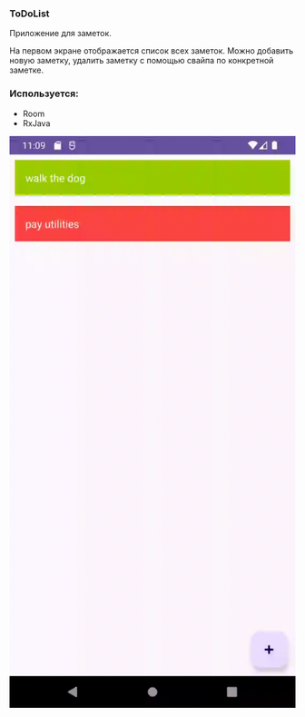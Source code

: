### ToDoList

Приложение для заметок.

На первом экране отображается список всех заметок.
Можно добавить новую заметку, удалить заметку с помощью свайпа по конкретной заметке. 

### Используется:
- Room
- RxJava

![untitled.gif](files%2Funtitled.gif)